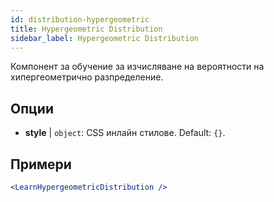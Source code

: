 ```yaml
---
id: distribution-hypergeometric
title: Hypergeometric Distribution
sidebar_label: Hypergeometric Distribution
---
```


Компонент за обучение за изчисляване на вероятности на хипергеометрично разпределение.

## Опции

* __style__ | `object`: CSS инлайн стилове. Default: `{}`.


## Примери

```jsx live
<LearnHypergeometricDistribution />
```

